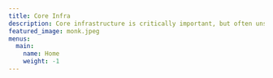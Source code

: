 ```yaml
---
title: Core Infra
description: Core infrastructure is critically important, but often unseen. Here's to changing that.
featured_image: monk.jpeg
menus:
  main:
    name: Home
    weight: -1
---
```

